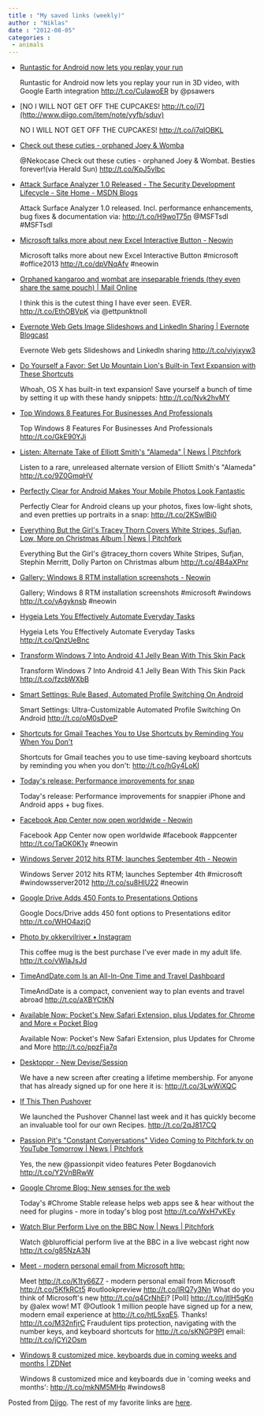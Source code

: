 ```yaml
---
title : "My saved links (weekly)"
author : "Niklas"
date : "2012-08-05"
categories : 
 - animals
---
```


- [Runtastic for Android now lets you replay your run](http://t.co/CulawoER)
    
    Runtastic for Android now lets you replay your run in 3D video, with Google Earth integration http://t.co/CulawoER by @psawers
    
- [NO I WILL NOT GET OFF THE CUPCAKES! http://t.co/i7](http://www.diigo.com/item/note/yyfb/sduv)
    
    NO I WILL NOT GET OFF THE CUPCAKES! http://t.co/i7qIOBKL
    
- [Check out these cuties - orphaned Joey & Womba](http://www.diigo.com/item/note/yyfb/mbe1)
    
    @Nekocase Check out these cuties - orphaned Joey & Wombat. Besties forever!(via Herald Sun) http://t.co/KpJ5yIbc
    
- [Attack Surface Analyzer 1.0 Released - The Security Development Lifecycle - Site Home - MSDN Blogs](http://blogs.msdn.com/b/sdl/archive/2012/08/02/attack-surface-analyzer-1-0-released.aspx)
    
    Attack Surface Analyzer 1.0 released. Incl. performance enhancements, bug fixes & documentation via: http://t.co/H9woT75n @MSFTsdl #MSFTsdl
    
    
- [Microsoft talks more about new Excel Interactive Button - Neowin](http://www.neowin.net/news/microsoft-talks-more-about-new-excel-interactive-button?utm_source=twitterfeed&utm_medium=twitter)
    
    Microsoft talks more about new Excel Interactive Button #microsoft #office2013 http://t.co/dpVNqAfv #neowin
    
    
- [Orphaned kangaroo and wombat are inseparable friends (they even share the same pouch) | Mail Online](http://www.dailymail.co.uk/news/article-2182470/Orphaned-kangaroo-wombat-inseparable-friends-share-pouch.html)
    
    I think this is the cutest thing I have ever seen. EVER. http://t.co/EthOBVpK via @ettpunktnoll
    
- [Evernote Web Gets Image Slideshows and LinkedIn Sharing | Evernote Blogcast](http://blog.evernote.com/2012/08/02/evernote-web-gets-image-slideshows-and-linkedin-sharing/)
    
    Evernote Web gets Slideshows and LinkedIn sharing http://t.co/viyjxyw3
    
- [Do Yourself a Favor: Set Up Mountain Lion's Built-in Text Expansion with These Shortcuts](http://lifehacker.com/5931337/do-yourself-a-favor-set-up-mountain-lions-built%20in-text-expansion-with-these-shortcuts?utm_campaign=socialflow_lifehacker_twitter&utm_source=lifehacker_twitter&utm_medium=socialflow)
    
    Whoah, OS X has built-in text expansion! Save yourself a bunch of time by setting it up with these handy snippets: http://t.co/Nvk2hvMY
    
- [Top Windows 8 Features For Businesses And Professionals](http://www.addictivetips.com/windows-tips/top-windows-8-features-for-businesses-professionals/?utm_source=feedburner&utm_medium=twitter&utm_campaign=Feed%3A+Addictivetips+%28AddictiveTips%29)
    
    Top Windows 8 Features For Businesses And Professionals http://t.co/GkE90YJi
    
- [Listen: Alternate Take of Elliott Smith's "Alameda" | News | Pitchfork](http://www.pitchfork.com/news/47345-listen-alternate-take-of-elliott-smiths-alameda/)
    
    Listen to a rare, unreleased alternate version of Elliott Smith's "Alameda" http://t.co/9Z0GmqHV
    
- [Perfectly Clear for Android Makes Your Mobile Photos Look Fantastic](http://lifehacker.com/5931166/perfectly-clear-for-android-cleans-up-your-phone-photos-with-a-few-taps?utm_campaign=socialflow_lifehacker_twitter&utm_source=lifehacker_twitter&utm_medium=socialflow)
    
    Perfectly Clear for Android cleans up your photos, fixes low-light shots, and even pretties up portraits in a snap: http://t.co/2KSwlBi0
    
- [Everything But the Girl's Tracey Thorn Covers White Stripes, Sufjan, Low, More on Christmas Album | News | Pitchfork](http://www.pitchfork.com/news/47355-everything-but-the-girls-tracey-thorn-covers-white-stripes-sufjan-low-more-on-christmas-album/)
    
    Everything But the Girl's @tracey\_thorn covers White Stripes, Sufjan, Stephin Merritt, Dolly Parton on Christmas album http://t.co/4B4aXPnr
    
- [Gallery: Windows 8 RTM installation screenshots - Neowin](http://www.neowin.net/news/gallery-windows-8-rtm-installation-screenshots?utm_source=twitterfeed&utm_medium=twitter)
    
    Gallery; Windows 8 RTM installation screenshots #microsoft #windows http://t.co/vAgyknsb #neowin
    
    
- [Hygeia Lets You Effectively Automate Everyday Tasks](http://www.addictivetips.com/windows-tips/hygeia-lets-you-effectively-automate-everyday-tasks/?utm_source=feedburner&utm_medium=twitter&utm_campaign=Feed%3A+Addictivetips+%28AddictiveTips%29)
    
    Hygeia Lets You Effectively Automate Everyday Tasks http://t.co/QnzUeBnc
    
- [Transform Windows 7 Into Android 4.1 Jelly Bean With This Skin Pack](http://www.addictivetips.com/windows-tips/windows-7-android-jelly-bean-skin-pack/?utm_source=feedburner&utm_medium=twitter&utm_campaign=Feed%3A+Addictivetips+%28AddictiveTips%29)
    
    Transform Windows 7 Into Android 4.1 Jelly Bean With This Skin Pack http://t.co/fzcbWXbB
    
- [Smart Settings: Rule Based, Automated Profile Switching On Android](http://www.addictivetips.com/android/smart-settings-rule-based-automated-profile-switching-on-android/?utm_source=feedburner&utm_medium=twitter&utm_campaign=Feed%3A+Addictivetips+%28AddictiveTips%29)
    
    Smart Settings: Ultra-Customizable Automated Profile Switching On Android http://t.co/oM0sDveP
    
- [Shortcuts for Gmail Teaches You to Use Shortcuts by Reminding You When You Don't](http://lifehacker.com/5931165/shortcuts-for-gmail-teaches-you-to-learn-shortcuts-by-reminding-you-when-you-dont?utm_campaign=socialflow_lifehacker_twitter&utm_source=lifehacker_twitter&utm_medium=socialflow)
    
    Shortcuts for Gmail teaches you to use time-saving keyboard shortcuts by reminding you when you don't: http://t.co/hGy4LoKI
    
- [Today's release: Performance improvements for snap](http://www.diigo.com/item/note/yyfb/a8y3)
    
    Today's release: Performance improvements for snappier iPhone and Android apps + bug fixes.
    
- [Facebook App Center now open worldwide - Neowin](http://www.neowin.net/news/facebook-app-center-now-open-worldwide?utm_source=twitterfeed&utm_medium=twitter)
    
    Facebook App Center now open worldwide #facebook #appcenter http://t.co/TaOK0K1y #neowin
    
    
- [Windows Server 2012 hits RTM; launches September 4th - Neowin](http://www.neowin.net/news/windows-server-2012-hits-rtm-launches-september-4th?utm_source=twitterfeed&utm_medium=twitter)
    
    Windows Server 2012 hits RTM; launches September 4th #microsoft #windowsserver2012 http://t.co/su8HlU22 #neowin
    
    
- [Google Drive Adds 450 Fonts to Presentations Options](http://lifehacker.com/5931036/google-drive-adds-450-fonts-to-presentations-options?utm_campaign=socialflow_lifehacker_twitter&utm_source=lifehacker_twitter&utm_medium=socialflow)
    
    Google Docs/Drive adds 450 font options to Presentations editor http://t.co/WHO4azjO
    
- [Photo by okkervilriver • Instagram](http://instagram.com/p/NzatOFA8Nh/)
    
    This coffee mug is the best purchase I've ever made in my adult life. http://t.co/vWIaJsJd
    
- [TimeAndDate.com Is an All-In-One Time and Travel Dashboard](http://lifehacker.com/5931010/timeanddatecom-is-an-all%20in%20one-time-and-travel-dashboard?utm_campaign=socialflow_lifehacker_twitter&utm_source=lifehacker_twitter&utm_medium=socialflow)
    
    TimeAndDate is a compact, convenient way to plan events and travel abroad http://t.co/aXBYCtKN
    
- [Available Now: Pocket's New Safari Extension, plus Updates for Chrome and More « Pocket Blog](http://getpocket.com/blog/2012/08/available-now-pockets-new-safari-extension-plus-updates-for-chrome-and-more/)
    
    Available Now: Pocket's New Safari Extension, plus Updates for Chrome and More http://t.co/ppzFja7q
    
- [Desktoppr - New Devise/Session](http://www.desktoppr.co/login)
    
    We have a new screen after creating a lifetime membership. For anyone that has already signed up for one here it is: http://t.co/3LwWiXQC
    
- [If This Then Pushover](http://updates.pushover.net/post/28134627854/if-this-then-pushover)
    
    We launched the Pushover Channel last week and it has quickly become an invaluable tool for our own Recipes. http://t.co/2qJ817CQ
    
- [Passion Pit's "Constant Conversations" Video Coming to Pitchfork.tv on YouTube Tomorrow | News | Pitchfork](http://www.pitchfork.com/news/47319-passion-pits-constant-conversations-video-coming-to-pitchforktv-on-youtube-tomorrow/)
    
    Yes, the new @passionpit video features Peter Bogdanovich http://t.co/Y2VnBRwW
    
- [Google Chrome Blog: New senses for the web](http://chrome.blogspot.com/2012/07/new-senses-for-web.html)
    
    Today's #Chrome Stable release helps web apps see & hear without the need for plugins - more in today's blog post http://t.co/WxH7vKEy
    
    
- [Watch Blur Perform Live on the BBC Now | News | Pitchfork](http://www.pitchfork.com/news/47322-watch-blur-perform-live-on-the-bbc-now/)
    
    Watch @blurofficial perform live at the BBC in a live webcast right now http://t.co/g85NzA3N
    
- [Meet - modern personal email from Microsoft http:](https://Outlook.com/owa/)
    
    Meet http://t.co/K1ty66Z7 - modern personal email from Microsoft http://t.co/5KfkRCt5 #outlookpreview http://t.co/IRQ7y3Nn What do you think of Microsoft's new http://t.co/q4CrNhEj? \[Poll\] http://t.co/jtlH5gKn by @alex wow! MT @Outlook 1 million people have signed up for a new, modern email experience at http://t.co/htL5xqE5. Thanks! http://t.co/M32nfjrC Fraudulent tips protection, navigating with the number keys, and keyboard shortcuts for http://t.co/sKNGP9PI email: http://t.co/jCYi2Osm
    
    
- [Windows 8 customized mice, keyboards due in coming weeks and months | ZDNet](http://www.zdnet.com/windows-8-customized-mice-keyboards-due-in-coming-weeks-and-months-7000001799/)
    
    Windows 8 customized mice and keyboards due in 'coming weeks and months': http://t.co/mkNM5MHp #windows8
    
    

Posted from [Diigo](http://www.diigo.com). The rest of my favorite links are [here](http://www.diigo.com/user/npivic).
